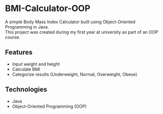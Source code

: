 # BMI-Calculator-OOP

A simple Body Mass Index Calculator built using Object-Oriented Programming in Java.  
This project was created during my first year at university as part of an OOP course.  

## Features
- Input weight and height
- Calculate BMI
- Categorize results (Underweight, Normal, Overweight, Obese)

## Technologies
- Java
- Object-Oriented Programming (OOP)
